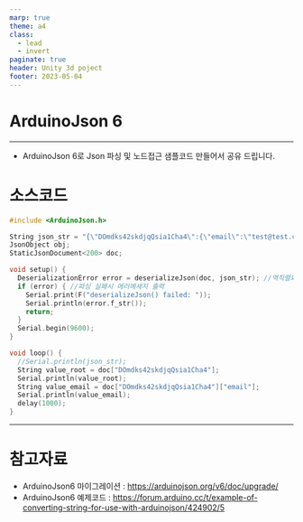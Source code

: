 ```yaml
---
marp: true
theme: a4
class:
  - lead
  - invert
paginate: true
header: Unity 3d poject
footer: 2023-05-04
---
```


# ArduinoJson 6

---

* ArduinoJson 6로 Json 파싱 및 노드접근 샘플코드 만들어서 공유 드립니다.
# 소스코드
```C++
#include <ArduinoJson.h>

String json_str = "{\"DOmdks42skdjqQsia1Cha4\":{\"email\":\"test@test.com\",\"name\":\"\\\"테스트용1\\\"\",\"uid\":\"tttttttt\"},\"I1R2Wr0QBgSecD3hahOvjQ3WrCy2\":{\"email\":\"test@test.com\",\"name\":\"tset\",\"uid\":\"ttttttt\"}}";
JsonObject obj;
StaticJsonDocument<200> doc;

void setup() {
  DeserializationError error = deserializeJson(doc, json_str); //역직렬화 시도후 에러시 기록
  if (error) { //파싱 실패시 에러메세지 출력
    Serial.print(F("deserializeJson() failed: "));
    Serial.println(error.f_str());
    return;
  }
  Serial.begin(9600);
}

void loop() {
  //Serial.println(json_str);
  String value_root = doc["DOmdks42skdjqQsia1Cha4"]; 
  Serial.println(value_root);
  String value_email = doc["DOmdks42skdjqQsia1Cha4"]["email"]; 
  Serial.println(value_email);
  delay(1000);
}
```

---

# 참고자료

- ArduinoJson6 마이그레이션 : https://arduinojson.org/v6/doc/upgrade/
- ArduinoJson6 예제코드 : https://forum.arduino.cc/t/example-of-converting-string-for-use-with-arduinojson/424902/5
